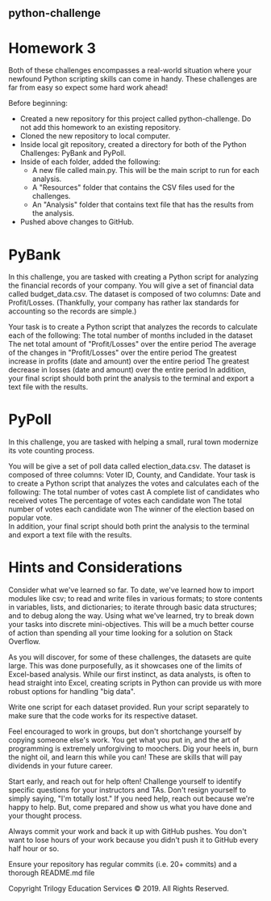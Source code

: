 ## python-challenge

# Homework 3
Both of these challenges encompasses a real-world situation where your newfound Python scripting skills can come in handy. These challenges are far from easy so expect some hard work ahead!

Before beginning:
- Created a new repository for this project called python-challenge. Do not add this homework to an existing repository.
- Cloned the new repository to local computer.
- Inside local git repository, created a directory for both of the Python Challenges: PyBank and  PyPoll.
- Inside of each folder, added the following:
   - A new file called main.py. This will be the main script to run for each analysis.
   - A "Resources" folder that contains the CSV files used for the challenges.
   - An "Analysis" folder that contains text file that has the results from the analysis.
- Pushed above changes to GitHub.


# PyBank
In this challenge, you are tasked with creating a Python script for analyzing the financial records of your company. You will give a set of financial data called budget_data.csv. The dataset is composed of two columns: Date and Profit/Losses. (Thankfully, your company has rather lax standards for accounting so the records are simple.)

Your task is to create a Python script that analyzes the records to calculate each of the following:
    The total number of months included in the dataset
    The net total amount of "Profit/Losses" over the entire period
    The average of the changes in "Profit/Losses" over the entire period
    The greatest increase in profits (date and amount) over the entire period
    The greatest decrease in losses (date and amount) over the entire period
In addition, your final script should both print the analysis to the terminal and export a text file with the results.


# PyPoll
In this challenge, you are tasked with helping a small, rural town modernize its vote counting process.

You will be give a set of poll data called election_data.csv. The dataset is composed of three columns: Voter ID, County, and Candidate. Your task is to create a Python script that analyzes the votes and calculates each of the following:
      The total number of votes cast
      A complete list of candidates who received votes
      The percentage of votes each candidate won
      The total number of votes each candidate won
      The winner of the election based on popular vote.   
In addition, your final script should both print the analysis to the terminal and export a text file with the results.


# Hints and Considerations
Consider what we've learned so far. To date, we've learned how to import modules like csv; to read and write files in various formats; to store contents in variables, lists, and dictionaries; to iterate through basic data structures; and to debug along the way. Using what we've learned, try to break down your tasks into discrete mini-objectives. This will be a much better course of action than spending all your time looking for a solution on Stack Overflow.

As you will discover, for some of these challenges, the datasets are quite large. This was done purposefully, as it showcases one of the limits of Excel-based analysis. While our first instinct, as data analysts, is often to head straight into Excel, creating scripts in Python can provide us with more robust options for handling "big data".

Write one script for each dataset provided. Run your script separately to make sure that the code works for its respective dataset.

Feel encouraged to work in groups, but don't shortchange yourself by copying someone else's work. You get what you put in, and the art of programming is extremely unforgiving to moochers. Dig your heels in, burn the night oil, and learn this while you can! These are skills that will pay dividends in your future career.

Start early, and reach out for help often! Challenge yourself to identify specific questions for your instructors and TAs. Don't resign yourself to simply saying, "I'm totally lost." If you need help, reach out because we're happy to help. But, come prepared and show us what you have done and your thought process.

Always commit your work and back it up with GitHub pushes. You don't want to lose hours of your work because you didn't push it to GitHub every half hour or so.

Ensure your repository has regular commits (i.e. 20+ commits) and a thorough README.md file




Copyright
Trilogy Education Services © 2019. All Rights Reserved.
